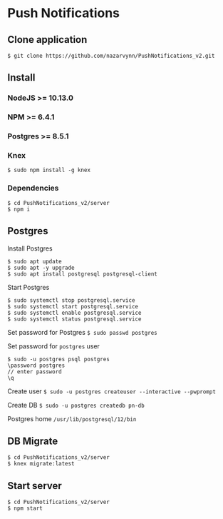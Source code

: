 # Push Notifications

## Clone application
`$ git clone https://github.com/nazarvynn/PushNotifications_v2.git`

## Install
### NodeJS >= 10.13.0
### NPM >= 6.4.1
### Postgres >= 8.5.1
### Knex
`$ sudo npm install -g knex`
### Dependencies
```
$ cd PushNotifications_v2/server
$ npm i
```

## Postgres
Install Postgres
```
$ sudo apt update
$ sudo apt -y upgrade
$ sudo apt install postgresql postgresql-client
```

Start Postgres
```
$ sudo systemctl stop postgresql.service
$ sudo systemctl start postgresql.service
$ sudo systemctl enable postgresql.service
$ sudo systemctl status postgresql.service
```

Set password for Postgres
`$ sudo passwd postgres`

Set password for `postgres` user
```
$ sudo -u postgres psql postgres
\password postgres
// enter password
\q
```

Create user
`$ sudo -u postgres createuser --interactive --pwprompt`

Create DB
`$ sudo -u postgres createdb pn-db`

Postgres home
`/usr/lib/postgresql/12/bin`


## DB Migrate
```
$ cd PushNotifications_v2/server
$ knex migrate:latest
```

## Start server
```
$ cd PushNotifications_v2/server
$ npm start
```
